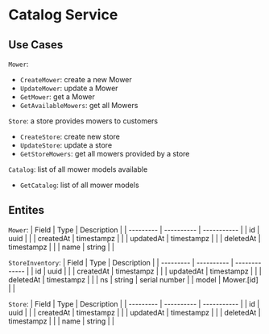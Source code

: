 # Catalog Service

## Use Cases

`Mower`:

- `CreateMower`: create a new Mower
- `UpdateMower`: update a Mower
- `GetMower`: get a Mower
- `GetAvailableMowers`: get all Mowers

`Store`: a store provides mowers to customers

- `CreateStore`: create new store
- `UpdateStore`: update a store
- `GetStoreMowers`: get all mowers provided by a store

`Catalog`: list of all mower models available

- `GetCatalog`: list of all mower models

## Entites

`Mower`:
| Field     | Type       | Description |
| --------- | ---------- | ----------- |
| id        | uuid       |             |
| createdAt | timestampz |             |
| updatedAt | timestampz |             |
| deletedAt | timestampz |             |
| name      | string     |             |

`StoreInventory`:
| Field     | Type       | Description   |
| --------- | ---------- | ------------- |
| id        | uuid       |               |
| createdAt | timestampz |               |
| updatedAt | timestampz |               |
| deletedAt | timestampz |               |
| ns        | string     | serial number |
| model     | Mower.[id] |               |

`Store`:
| Field     | Type       | Description |
| --------- | ---------- | ----------- |
| id        | uuid       |             |
| createdAt | timestampz |             |
| updatedAt | timestampz |             |
| deletedAt | timestampz |             |
| name      | string     |             |
